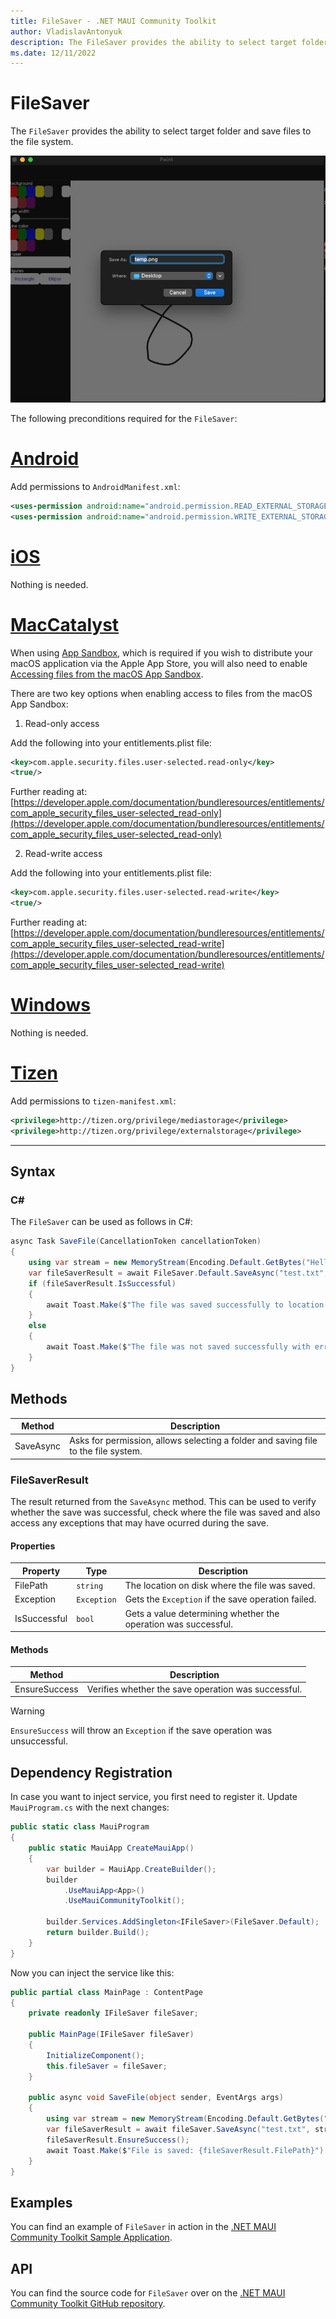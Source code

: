 ```yaml
---
title: FileSaver - .NET MAUI Community Toolkit
author: VladislavAntonyuk
description: The FileSaver provides the ability to select target folder and save files to the file system.
ms.date: 12/11/2022
---
```


# FileSaver

The `FileSaver` provides the ability to select target folder and save files to the file system.

![Screenshot of an FileSaver on macOS](../images/essentials/file-saver-mac.png "FileSaver on macOS")

The following preconditions required for the `FileSaver`:
# [Android](#tab/android)

Add permissions to `AndroidManifest.xml`:

```xml
<uses-permission android:name="android.permission.READ_EXTERNAL_STORAGE" />
<uses-permission android:name="android.permission.WRITE_EXTERNAL_STORAGE" />
```

# [iOS](#tab/ios)

Nothing is needed.

# [MacCatalyst](#tab/macos)

When using [App Sandbox](https://developer.apple.com/documentation/security/app_sandbox), which is required if you wish to distribute your macOS application via the Apple App Store, you will also need to enable [Accessing files from the macOS App Sandbox](https://developer.apple.com/documentation/security/app_sandbox/accessing_files_from_the_macos_app_sandbox).

There are two key options when enabling access to files from the macOS App Sandbox:

1. Read-only access

Add the following into your entitlements.plist file:

```xml
<key>com.apple.security.files.user-selected.read-only</key>
<true/>
```

Further reading at: [https://developer.apple.com/documentation/bundleresources/entitlements/com_apple_security_files_user-selected_read-only](https://developer.apple.com/documentation/bundleresources/entitlements/com_apple_security_files_user-selected_read-only)

2. Read-write access

Add the following into your entitlements.plist file:

```xml
<key>com.apple.security.files.user-selected.read-write</key>
<true/>
```

Further reading at: [https://developer.apple.com/documentation/bundleresources/entitlements/com_apple_security_files_user-selected_read-write](https://developer.apple.com/documentation/bundleresources/entitlements/com_apple_security_files_user-selected_read-write)

# [Windows](#tab/windows)

Nothing is needed.

# [Tizen](#tab/tizen)

Add permissions to `tizen-manifest.xml`:

```xml
<privilege>http://tizen.org/privilege/mediastorage</privilege>
<privilege>http://tizen.org/privilege/externalstorage</privilege>
```

---

## Syntax

### C#

The `FileSaver` can be used as follows in C#:

```csharp
async Task SaveFile(CancellationToken cancellationToken)
{
    using var stream = new MemoryStream(Encoding.Default.GetBytes("Hello from the Community Toolkit!"));
    var fileSaverResult = await FileSaver.Default.SaveAsync("test.txt", stream, cancellationToken);
    if (fileSaverResult.IsSuccessful)
    {
        await Toast.Make($"The file was saved successfully to location: {fileSaverResult.FilePath}").Show(cancellationToken);
    }
    else
    {
        await Toast.Make($"The file was not saved successfully with error: {fileSaverResult.Exception.Message}").Show(cancellationToken);
    }
}
```

## Methods

|Method  |Description  |
|---------|---------|
| SaveAsync | Asks for permission, allows selecting a folder and saving file to the file system. |

### FileSaverResult

The result returned from the `SaveAsync` method. This can be used to verify whether the save was successful, check where the file was saved and also access any exceptions that may have ocurred during the save.

#### Properties

|Property  |Type  |Description  |
|---------|---------|---------|
| FilePath | `string` | The location on disk where the file was saved. |
| Exception | `Exception` | Gets the `Exception` if the save operation failed. |
| IsSuccessful | `bool` | Gets a value determining whether the operation was successful. |

#### Methods

|Method  |Description  |
|---------|---------|
| EnsureSuccess | Verifies whether the save operation was successful. |

> [!WARNING]
> `EnsureSuccess` will throw an `Exception` if the save operation was unsuccessful.

## Dependency Registration

In case you want to inject service, you first need to register it.
Update `MauiProgram.cs` with the next changes:

```csharp
public static class MauiProgram
{
    public static MauiApp CreateMauiApp()
    {
        var builder = MauiApp.CreateBuilder();
        builder
            .UseMauiApp<App>()
			.UseMauiCommunityToolkit();

		builder.Services.AddSingleton<IFileSaver>(FileSaver.Default);
        return builder.Build();
    }
}
```

Now you can inject the service like this:

```csharp
public partial class MainPage : ContentPage
{
    private readonly IFileSaver fileSaver;

	public MainPage(IFileSaver fileSaver)
	{
		InitializeComponent();
        this.fileSaver = fileSaver;
	}
	
	public async void SaveFile(object sender, EventArgs args)
	{
		using var stream = new MemoryStream(Encoding.Default.GetBytes("Hello from the Community Toolkit!"));
        var fileSaverResult = await fileSaver.SaveAsync("test.txt", stream, cancellationToken);
        fileSaverResult.EnsureSuccess();
        await Toast.Make($"File is saved: {fileSaverResult.FilePath}").Show(cancellationToken);
	}
}
```

## Examples

You can find an example of `FileSaver` in action in the [.NET MAUI Community Toolkit Sample Application](https://github.com/CommunityToolkit/Maui/blob/main/samples/CommunityToolkit.Maui.Sample/Pages/Essentials/FileSaverPage.xaml).

## API

You can find the source code for `FileSaver` over on the [.NET MAUI Community Toolkit GitHub repository](https://github.com/CommunityToolkit/Maui/blob/main/src/CommunityToolkit.Maui.Core/Essentials/FileSaver/IFileSaver.shared.cs).
